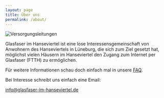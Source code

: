 ```yaml
---
layout: page
title: Über uns
permalink: /about/
---
```


![Versorgungsleitungen](/images/versorgungsleitungen.jpg)

Glasfaser im Hanseviertel ist eine lose Interessensgemeinschaft von Anwohnern
des Hanseviertels in Lüneburg, die sich zum Ziel gesetzt hat, möglichst vielen
Häusern im Hanseviertel den Zugang zum Internet per Glasfaser (FTTH) zu
ermöglichen.

Für weitere Informationen schau doch einfach mal in unsere [FAQ](/faq/).

Bei Interesse schreibt uns einfach eine Email:

[info@glasfaser-im-hanseviertel.de](mailto:info@glasfaser-im-hanseviertel.de)

